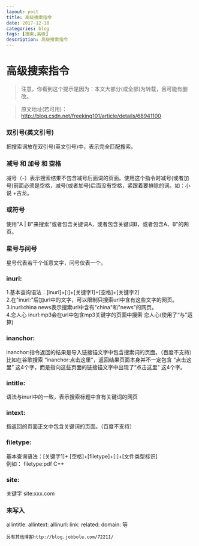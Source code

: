 ```yaml
---
layout: post
title: 高级搜索指令
date: 2017-12-10
categories: blog
tags: [搜索,高级]
description: 高级搜索指令
---
```

# 高级搜索指令

>注意，你看到这个提示是因为：本文大部分(或全部)为转载，且可能有删改。

>原文地址(若可用)：http://blog.csdn.net/freeking101/article/details/68941100

### 双引号(英文引号)
把搜索词放在双引号(英文引号)中，表示完全匹配搜索。

### 减号 和 加号 和 空格
减号（-）表示搜索结果不包含减号后面词的页面。使用这个指令时减号(或者加号)前面必须是空格，减号(或者加号)后面没有空格，紧跟着要排除的词。如：小说 +古龙。

### 或符号
使用"A | B"来搜索"或者包含关键词A，或者包含关键词B，或者包含A、B"的网页。

### 星号与问号
星号代表若干个任意文字，问号仅表一个。

### inurl:
1.基本查询语法：[inurl]+[:]+[关键字1]+[空格]+[关键字2]<br>
2.在"inurl:"后加url中的文字，可以限制只搜索url中含有这些文字的网页。<br>
3.inurl:china news表示搜索url中含有"china"和"news"的网页。<br>
4.恋人心 inurl:mp3会在url中包含mp3关键字的页面中搜索 恋人心(使用了“与”运算)<br>

### inanchor:
inanchor:指令返回的结果是导入链接锚文字中包含搜索词的页面。（百度不支持）<br>
比如在谷歌搜索 “inanchor:点击这里”，返回结果页面本身并不一定包含 “点击这里” 这4个字，而是指向这些页面的链接锚文字中出现了“点击这里” 这4个字。<br>

### intitle:
语法与inurl中的一致，表示搜索标题中含有关键词的网页

### intext:
指返回的页面正文中包含关键词的页面。（百度不支持）

### filetype:
基本查询语法：[关键字1]+ [空格]+[filetype]+[:]+[文件类型标识]<br>
例如： filetype:pdf C++

### site:
关键字 site:xxx.com

### 未写入
allintitle: allintext: allinurl: link: related: domain: 等

	另有其他博客http://blog.jobbole.com/72211/
